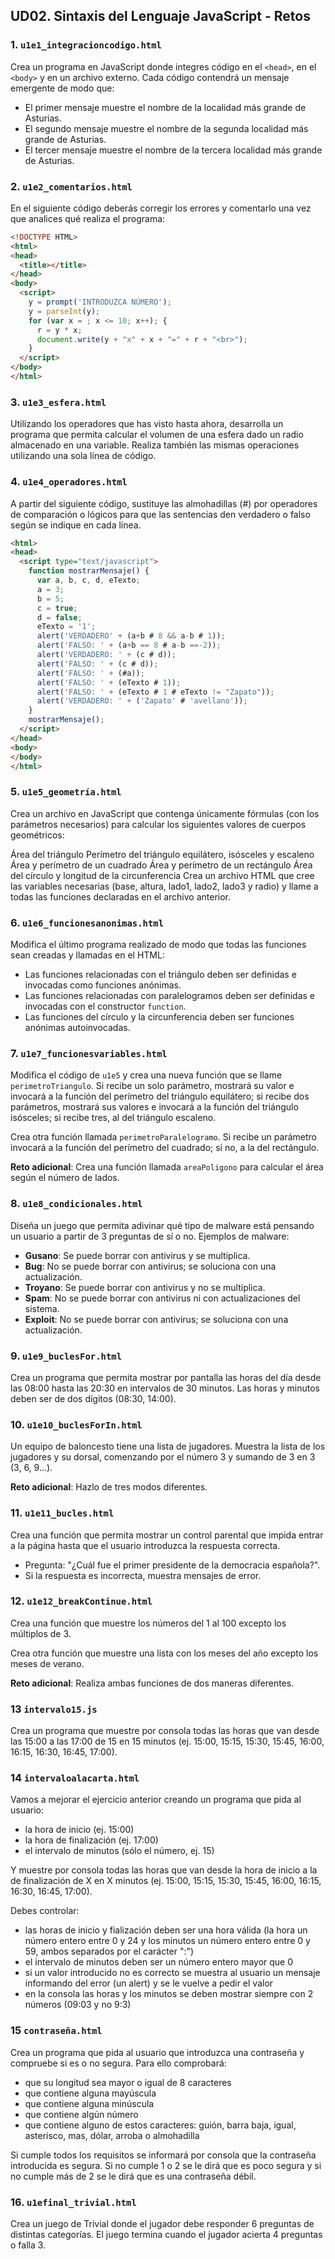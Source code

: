 ## UD02. Sintaxis del Lenguaje JavaScript - Retos

### 1. `u1e1_integracioncodigo.html`

Crea un programa en JavaScript donde integres código en el `<head>`, en el `<body>` y en un archivo externo. Cada código contendrá un mensaje emergente de modo que:
- El primer mensaje muestre el nombre de la localidad más grande de Asturias.
- El segundo mensaje muestre el nombre de la segunda localidad más grande de Asturias.
- El tercer mensaje muestre el nombre de la tercera localidad más grande de Asturias.

### 2. `u1e2_comentarios.html`

En el siguiente código deberás corregir los errores y comentarlo una vez que analices qué realiza el programa:

```html
<!DOCTYPE HTML>
<html>
<head>
  <title></title>
</head>
<body>
  <script>
    y = prompt('INTRODUZCA NÚMERO');
    y = parseInt(y);
    for (var x = ; x <= 10; x++); {
      r = y * x;
      document.write(y + "x" + x + "=" + r + "<br>");
    }
  </script>
</body>
</html>

```
### 3. `u1e3_esfera.html`
Utilizando los operadores que has visto hasta ahora, desarrolla un programa que permita calcular el volumen de una esfera dado un radio almacenado en una variable. Realiza también las mismas operaciones utilizando una sola línea de código.

### 4. `u1e4_operadores.html`
A partir del siguiente código, sustituye las almohadillas (#) por operadores de comparación o lógicos para que las sentencias den verdadero o falso según se indique en cada línea.

```html
<html>
<head>
  <script type="text/javascript">
    function mostrarMensaje() {
      var a, b, c, d, eTexto;
      a = 3;
      b = 5;
      c = true;
      d = false;
      eTexto = '1';
      alert('VERDADERO' + (a+b # 8 && a-b # 1));
      alert('FALSO: ' + (a+b == 8 # a-b ==-2));
      alert('VERDADERO: ' + (c # d));
      alert('FALSO: ' + (c # d));
      alert('FALSO: ' + (#a));
      alert('FALSO: ' + (eTexto # 1));
      alert('FALSO: ' + (eTexto # 1 # eTexto != "Zapato"));
      alert('VERDADERO: ' + ('Zapato' # 'avellano'));
    }
    mostrarMensaje();
  </script>
</head>
<body>
</body>
</html>
```
### 5. `u1e5_geometría.html`
Crea un archivo en JavaScript que contenga únicamente fórmulas (con los parámetros necesarios) para calcular los siguientes valores de cuerpos geométricos:

Área del triángulo
Perímetro del triángulo equilátero, isósceles y escaleno
Área y perímetro de un cuadrado
Área y perímetro de un rectángulo
Área del círculo y longitud de la circunferencia
Crea un archivo HTML que cree las variables necesarias (base, altura, lado1, lado2, lado3 y radio) y llame a todas las funciones declaradas en el archivo anterior.

### 6. `u1e6_funcionesanonimas.html`

Modifica el último programa realizado de modo que todas las funciones sean creadas y llamadas en el HTML:

- Las funciones relacionadas con el triángulo deben ser definidas e invocadas como funciones anónimas.
- Las funciones relacionadas con paralelogramos deben ser definidas e invocadas con el constructor `function`.
- Las funciones del círculo y la circunferencia deben ser funciones anónimas autoinvocadas.

### 7. `u1e7_funcionesvariables.html`

Modifica el código de `u1e5` y crea una nueva función que se llame `perimetroTriangulo`. Si recibe un solo parámetro, mostrará su valor e invocará a la función del perímetro del triángulo equilátero; si recibe dos parámetros, mostrará sus valores e invocará a la función del triángulo isósceles; si recibe tres, al del triángulo escaleno.

Crea otra función llamada `perimetroParalelogramo`. Si recibe un parámetro invocará a la función del perímetro del cuadrado; si no, a la del rectángulo.

**Reto adicional**: Crea una función llamada `areaPoligono` para calcular el área según el número de lados.

### 8. `u1e8_condicionales.html`

Diseña un juego que permita adivinar qué tipo de malware está pensando un usuario a partir de 3 preguntas de sí o no. Ejemplos de malware:

- **Gusano**: Se puede borrar con antivirus y se multiplica.
- **Bug**: No se puede borrar con antivirus; se soluciona con una actualización.
- **Troyano**: Se puede borrar con antivirus y no se multiplica.
- **Spam**: No se puede borrar con antivirus ni con actualizaciones del sistema.
- **Exploit**: No se puede borrar con antivirus; se soluciona con una actualización.

### 9. `u1e9_buclesFor.html`

Crea un programa que permita mostrar por pantalla las horas del día desde las 08:00 hasta las 20:30 en intervalos de 30 minutos. Las horas y minutos deben ser de dos dígitos (08:30, 14:00).

### 10. `u1e10_buclesForIn.html`

Un equipo de baloncesto tiene una lista de jugadores. Muestra la lista de los jugadores y su dorsal, comenzando por el número 3 y sumando de 3 en 3 (3, 6, 9...).

**Reto adicional**: Hazlo de tres modos diferentes.

### 11. `u1e11_bucles.html`

Crea una función que permita mostrar un control parental que impida entrar a la página hasta que el usuario introduzca la respuesta correcta.

- Pregunta: "¿Cuál fue el primer presidente de la democracia española?".
- Si la respuesta es incorrecta, muestra mensajes de error.

### 12. `u1e12_breakContinue.html`

Crea una función que muestre los números del 1 al 100 excepto los múltiplos de 3. 

Crea otra función que muestre una lista con los meses del año excepto los meses de verano.

**Reto adicional**: Realiza ambas funciones de dos maneras diferentes.

### 13 `intervalo15.js`
Crea un programa que muestre por consola todas las horas que van desde las 15:00 a las 17:00 de 15 en 15 minutos (ej. 15:00, 15:15, 15:30, 15:45, 16:00, 16:15, 16:30, 16:45, 17:00).

### 14 `intervaloalacarta.html`
Vamos a mejorar el ejercicio anterior creando un programa que pida al usuario:
- la hora de inicio (ej. 15:00)
- la hora de finalización (ej. 17:00)
- el intervalo de minutos (sólo el número, ej. 15)

Y muestre por consola todas las horas que van desde la hora de inicio a la de finalización de X en X minutos (ej. 15:00, 15:15, 15:30, 15:45, 16:00, 16:15, 16:30, 16:45, 17:00).

Debes controlar:
- las horas de inicio y fialización deben ser una hora válida (la hora un número entero entre 0 y 24 y los minutos un número entero entre 0 y 59, ambos separados por el carácter ":")
- el intervalo de minutos deben ser un número entero mayor que 0
- si un valor introducido no es correcto se muestra al usuario un mensaje informando del error (un alert) y se le vuelve a pedir el valor
- en la consola las horas y los minutos se deben mostrar siempre con 2 números (09:03 y no 9:3)

### 15 `contraseña.html`
Crea un programa que pida al usuario que introduzca una contraseña y compruebe si es o no segura. Para ello comprobará:
- que su longitud sea mayor o igual de 8 caracteres
- que contiene alguna mayúscula
- que contiene alguna minúscula
- que contiene algún número
- que contiene alguno de estos caracteres: guión, barra baja, igual, asterisco, mas, dólar, arroba o almohadilla

Si cumple todos los requisitos se informará por consola que la contraseña introducida es segura. Si no cumple 1 o 2 se le dirá que es poco segura y si no cumple más de 2 se le dirá que es una contraseña débil.

### 16. `u1efinal_trivial.html`

Crea un juego de Trivial donde el jugador debe responder 6 preguntas de distintas categorías. El juego termina cuando el jugador acierta 4 preguntas o falla 3.
